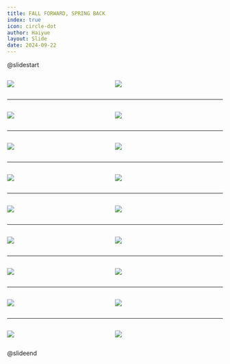 ```yaml
---
title: FALL FORWARD, SPRING BACK
index: true
icon: circle-dot
author: Haiyue
layout: Slide
date: 2024-09-22
---
```

 
@slidestart

<div style="display:flex">
<div style="flex:1">

![](https://raw.githubusercontent.com/yclord/reading/refs/heads/master/english/Level-P/FALL%20FORWARD,%20SPRING%20BACK/001.webp)
</div>
<div style="flex:1">

![](https://raw.githubusercontent.com/yclord/reading/refs/heads/master/english/Level-P/FALL%20FORWARD,%20SPRING%20BACK/002.webp)
</div>
</div>

---

<div style="display:flex">
<div style="flex:1">

![](https://raw.githubusercontent.com/yclord/reading/refs/heads/master/english/Level-P/FALL%20FORWARD,%20SPRING%20BACK/003.webp)
</div>
<div style="flex:1">

![](https://raw.githubusercontent.com/yclord/reading/refs/heads/master/english/Level-P/FALL%20FORWARD,%20SPRING%20BACK/004.webp)
</div>
</div>

---

<div style="display:flex">
<div style="flex:1">

![](https://raw.githubusercontent.com/yclord/reading/refs/heads/master/english/Level-P/FALL%20FORWARD,%20SPRING%20BACK/005.webp)
</div>
<div style="flex:1">

![](https://raw.githubusercontent.com/yclord/reading/refs/heads/master/english/Level-P/FALL%20FORWARD,%20SPRING%20BACK/006.webp)
</div>
</div>

---

<div style="display:flex">
<div style="flex:1">

![](https://raw.githubusercontent.com/yclord/reading/refs/heads/master/english/Level-P/FALL%20FORWARD,%20SPRING%20BACK/007.webp)
</div>
<div style="flex:1">

![](https://raw.githubusercontent.com/yclord/reading/refs/heads/master/english/Level-P/FALL%20FORWARD,%20SPRING%20BACK/008.webp)
</div>
</div>

---

<div style="display:flex">
<div style="flex:1">

![](https://raw.githubusercontent.com/yclord/reading/refs/heads/master/english/Level-P/FALL%20FORWARD,%20SPRING%20BACK/009.webp)
</div>
<div style="flex:1">

![](https://raw.githubusercontent.com/yclord/reading/refs/heads/master/english/Level-P/FALL%20FORWARD,%20SPRING%20BACK/010.webp)
</div>
</div>

---

<div style="display:flex">
<div style="flex:1">

![](https://raw.githubusercontent.com/yclord/reading/refs/heads/master/english/Level-P/FALL%20FORWARD,%20SPRING%20BACK/011.webp)
</div>
<div style="flex:1">

![](https://raw.githubusercontent.com/yclord/reading/refs/heads/master/english/Level-P/FALL%20FORWARD,%20SPRING%20BACK/012.webp)
</div>
</div>

---

<div style="display:flex">
<div style="flex:1">

![](https://raw.githubusercontent.com/yclord/reading/refs/heads/master/english/Level-P/FALL%20FORWARD,%20SPRING%20BACK/013.webp)
</div>
<div style="flex:1">

![](https://raw.githubusercontent.com/yclord/reading/refs/heads/master/english/Level-P/FALL%20FORWARD,%20SPRING%20BACK/014.webp)
</div>
</div>

---

<div style="display:flex">
<div style="flex:1">

![](https://raw.githubusercontent.com/yclord/reading/refs/heads/master/english/Level-P/FALL%20FORWARD,%20SPRING%20BACK/015.webp)
</div>
<div style="flex:1">

![](https://raw.githubusercontent.com/yclord/reading/refs/heads/master/english/Level-P/FALL%20FORWARD,%20SPRING%20BACK/016.webp)
</div>
</div>

---

<div style="display:flex">
<div style="flex:1">

![](https://raw.githubusercontent.com/yclord/reading/refs/heads/master/english/Level-P/FALL%20FORWARD,%20SPRING%20BACK/017.webp)
</div>
<div style="flex:1">

![](https://raw.githubusercontent.com/yclord/reading/refs/heads/master/english/Level-P/FALL%20FORWARD,%20SPRING%20BACK/018.webp)
</div>
</div>

@slideend